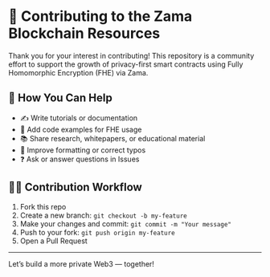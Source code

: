 # 🤝 Contributing to the Zama Blockchain Resources

Thank you for your interest in contributing! This repository is a community effort to support the growth of privacy-first smart contracts using Fully Homomorphic Encryption (FHE) via Zama.

## 📌 How You Can Help

- ✍️ Write tutorials or documentation
- 🧪 Add code examples for FHE usage
- 📚 Share research, whitepapers, or educational material
- 🔧 Improve formatting or correct typos
- ❓ Ask or answer questions in Issues

## 🧑‍💻 Contribution Workflow

1. Fork this repo
2. Create a new branch: `git checkout -b my-feature`
3. Make your changes and commit: `git commit -m "Your message"`
4. Push to your fork: `git push origin my-feature`
5. Open a Pull Request

---

Let’s build a more private Web3 — together!
